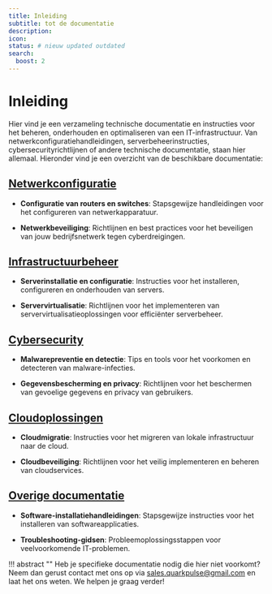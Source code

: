 ```yaml
---
title: Inleiding
subtitle: tot de documentatie
description:
icon:
status: # nieuw updated outdated
search:
  boost: 2 
---
```


# Inleiding

Hier vind je een verzameling technische documentatie en instructies voor het beheren, onderhouden en optimaliseren van een IT-infrastructuur. Van netwerkconfiguratiehandleidingen, serverbeheerinstructies, cybersecurityrichtlijnen of andere technische documentatie, staan hier allemaal. Hieronder vind je een overzicht van de beschikbare documentatie:

## [Netwerkconfiguratie](Netwerk/)

- **Configuratie van routers en switches**: Stapsgewijze handleidingen voor het configureren van netwerkapparatuur.
  
- **Netwerkbeveiliging**: Richtlijnen en best practices voor het beveiligen van jouw bedrijfsnetwerk tegen cyberdreigingen.

## [Infrastructuurbeheer](Beheer/)

- **Serverinstallatie en configuratie**: Instructies voor het installeren, configureren en onderhouden van servers.
  
- **Servervirtualisatie**: Richtlijnen voor het implementeren van servervirtualisatieoplossingen voor efficiënter serverbeheer.

## [Cybersecurity](Cybersecurity/)

- **Malwarepreventie en detectie**: Tips en tools voor het voorkomen en detecteren van malware-infecties.
  
- **Gegevensbescherming en privacy**: Richtlijnen voor het beschermen van gevoelige gegevens en privacy van gebruikers.

## [Cloudoplossingen](Oplossingen/Cloud/)

- **Cloudmigratie**: Instructies voor het migreren van lokale infrastructuur naar de cloud.
  
- **Cloudbeveiliging**: Richtlijnen voor het veilig implementeren en beheren van cloudservices.

## [Overige documentatie](Overige/)

- **Software-installatiehandleidingen**: Stapsgewijze instructies voor het installeren van softwareapplicaties.
  
- **Troubleshooting-gidsen**: Probleemoplossingsstappen voor veelvoorkomende IT-problemen.

!!! abstract ""
    Heb je specifieke documentatie nodig die hier niet voorkomt? Neem dan gerust contact met ons op via [sales.quarkpulse@gmail.com](mailto:sales.quarkpulse@gmail.com) en laat het ons weten. We helpen je graag verder!
